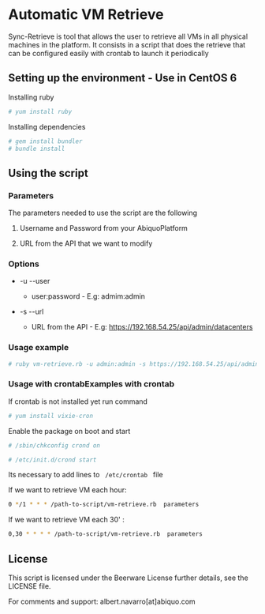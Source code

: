 # Automatic VM Retrieve


Sync-Retrieve is tool that allows the user to retrieve all VMs in all physical machines in the platform. It consists in a script that does the retrieve that can be configured easily with crontab to launch it periodically


## Setting up the environment - Use in CentOS 6

Installing ruby

```bash
# yum install ruby
```

Installing dependencies

```bash
# gem install bundler
# bundle install
```


## Using the script


### Parameters

The parameters needed to use the script are the following


1. Username and Password from your AbiquoPlatform 
		  
2. URL from the API that we want to modify
  
  
### Options


* -u  --user	
  * user:password - E.g: admim:admin	    

* -s  --url
  * URL from the API -  E.g: https://192.168.54.25/api/admin/datacenters




### Usage example

```bash
# ruby vm-retrieve.rb -u admin:admin -s https://192.168.54.25/api/admin/datacenters
```

### Usage with crontabExamples with crontab

If crontab is not installed yet run command

```bash
# yum install vixie-cron
```
Enable the package on boot and start

```bash
# /sbin/chkconfig crond on

# /etc/init.d/crond start
```

Its necessary to add lines to <code> /etc/crontab </code> file 

If we want to retrieve VM each hour: 

```bash
0 */1 * * * /path-to-script/vm-retrieve.rb  parameters
```

If we want to retrieve VM each 30' : 

```bash
0,30 * * * * /path-to-script/vm-retrieve.rb  parameters
```


## License

This script is licensed under the Beerware License further details, see the LICENSE file.

  For comments and support: albert.navarro[at]abiquo.com

      
